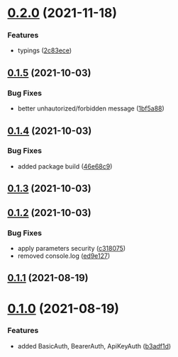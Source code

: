 # [0.2.0](https://github.com/GiovanniCardamone/fastify-autosecurity/compare/v0.1.5...v0.2.0) (2021-11-18)


### Features

* typings ([2c83ece](https://github.com/GiovanniCardamone/fastify-autosecurity/commit/2c83ece3a2e5be6c5c54ca2aea42a2046e53761b))



## [0.1.5](https://github.com/GiovanniCardamone/fastify-autosecurity/compare/v0.1.4...v0.1.5) (2021-10-03)


### Bug Fixes

* better unhautorized/forbidden message ([1bf5a88](https://github.com/GiovanniCardamone/fastify-autosecurity/commit/1bf5a88a008933ebffe8efd9673b6e905a192419))



## [0.1.4](https://github.com/GiovanniCardamone/fastify-autosecurity/compare/v0.1.3...v0.1.4) (2021-10-03)


### Bug Fixes

* added package build ([46e68c9](https://github.com/GiovanniCardamone/fastify-autosecurity/commit/46e68c934adae9f4955d495ea7080ff8fcf8ba3d))



## [0.1.3](https://github.com/GiovanniCardamone/fastify-autosecurity/compare/v0.1.2...v0.1.3) (2021-10-03)



## [0.1.2](https://github.com/GiovanniCardamone/fastify-autosecurity/compare/v0.1.1...v0.1.2) (2021-10-03)


### Bug Fixes

* apply parameters security ([c318075](https://github.com/GiovanniCardamone/fastify-autosecurity/commit/c318075673908bdd984d15850707df4ef4dc9375))
* removed console.log ([ed9e127](https://github.com/GiovanniCardamone/fastify-autosecurity/commit/ed9e127e806b51d4acf994379609f72696913c08))



## [0.1.1](https://github.com/GiovanniCardamone/fastify-autosecurity/compare/v0.1.0...v0.1.1) (2021-08-19)



# [0.1.0](https://github.com/GiovanniCardamone/fastify-autosecurity/compare/b3adf1df489c789df0661bdd0b01cc2fb3a988bc...v0.1.0) (2021-08-19)


### Features

* added BasicAuth, BearerAuth, ApiKeyAuth ([b3adf1d](https://github.com/GiovanniCardamone/fastify-autosecurity/commit/b3adf1df489c789df0661bdd0b01cc2fb3a988bc))




